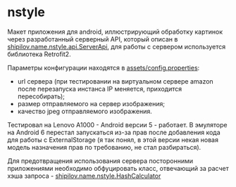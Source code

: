 # nstyle
Макет приложения для android, иллюстрирующий обработку картинок через разработанный серверный API, который описан в [shipilov.name.nstyle.api.ServerApi](https://github.com/ilyashipilov/nstyle/blob/master/NStylePrototype/src/main/java/shipilov/name/nstyle/api/ServerApi.java), для работы с сервером используется библиотека Retrofit2. 

Параметры конфигурации находятся в [assets/config.properties](https://github.com/ilyashipilov/nstyle/blob/master/NStylePrototype/src/main/assets/config.properties):
- url сервера (при тестировании на виртуальном сервере amazon после перезапуска инстанса IP меняется, приходится пересобирать);
- размер отправляемого на сервер изображения;
- качество jpeg отправляемого изображения.

Тестировал на Lenovo A1000 - Android версии 5 - работает. 
В эмуляторе на Android 6 перестал запускаться из-за прав после добавления кода для работы с ExternalStorage (я так понял, в этой версии некая новая модель назначения прав по требованию, не стал разбираться).

Для предотвращения использования сервера посторонними приложениями необходимо обфуцировать класс, отвечающий за расчет хэша запроса - [shipilov.name.nstyle.HashCalculator](https://github.com/ilyashipilov/nstyle/blob/master/NStylePrototype/src/main/java/shipilov/name/nstyle/HashCalculator.java)
